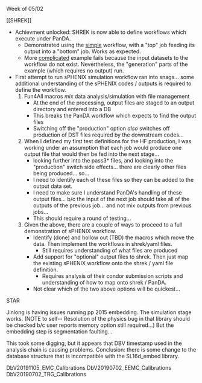 Week of 05/02

[[SHREK]]

- Achievment unlocked:  SHREK is now able to define workflows which execute under PanDA.  
	- Demonstrated using the [simple](https://panda-doma.cern.ch/tasks/?jeditaskid=65588|65587) workflow, with a "top" job feeding its output into a "bottom" job.  Works as expected.
	- More [complicated](https://panda-doma.cern.ch/tasks/?jeditaskid=65555|65557|1651600566|65556) example fails because the input datasets to the workflow do not exist.  Nevertheless, the "generation" parts of the example (which requires no output) run.  
- First attempt to run sPHENIX simulation workflow ran into snags... some additional understanding of the sPHENIX codes / outputs is required to define the workflow.
	1. Fun4All macros *mix* data analysis/simulation with file management
		- At the end of the processing, output files are staged to an output directory and entered into a DB
		- This breaks the PanDA workflow which expects to find the output files 
	    - Switching off the "production" option *also* switches off production of DST files required by the downstream codes...
	2. When I defined my first test definitions for the HF production, I was working under an assumption that each job would produce one output file that would then be fed into the next stage... 
		- looking further into the pass3* files, and looking into the "production" switch side effects... there are clearly other files being produced... so... 
		- I need to identify each of these files so they can be added to the output data set.
		- I need to make sure I understand PanDA's handling of these output files... b/c the input of the next job should take all of the outputs of the previous job... and not mix outputs from previous jobs...
		- This should require a round of testing...
	3. Given the above, there are a couple of ways to proceed to a full demonstration of sPHENIX workflow.
		- Identify (done) and hollow out (TBD) the macros which move the data.  Then implement the workflows in shrek/yaml files.
			- Still requires understanding of what files are produced
		- Add support for "optional" output files to shrek.  Then just map the existing sPHENIX workflow onto the shrek / yaml file definition.
			- Requires analysis of their condor submission scripts and understanding of how to map onto shrek / PanDA.
		- Not clear which of the two above options will be quickest... 


STAR 

Jinlong is having issues running pp 2015 embedding.  The simulation stage works.  (NOTE to self-- Resolution of the physics bug in that library should be checked b/c user reports memory option still required...)  But the embedding step is segmentation faulting...

This took some digging, but it appears that DBV timestamp used in the analysis chain is causing problems.  Conclusion: there is some change to the database structure that is incompatible with the SL16d_embed library.

DbV20191105_EMC_Calibrations DbV20190702_EEMC_Calibrations DbV20190702_TRG_Calibrations
